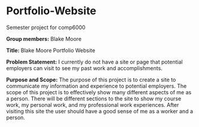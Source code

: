 # Portfolio-Website
Semester project for comp6000

**Group members:** Blake Moore

**Title:** Blake Moore Portfolio Website

**Problem Statement:** I currently do not have a site or page that potential employers can visit to see my past work and accomplishments.

**Purpose and Scope:** The purpose of this project is to create a site to communicate my information and experience to potential employers. The scope of this project is to effectively show many different aspects of me as a person. There will be different sections to the site to show my course work, my personal work, and my professional work experiences. After visiting this site the user should have a good sense of me as a worker and a person.
